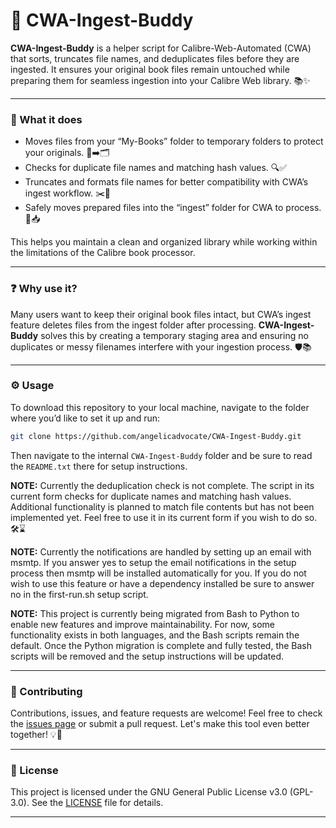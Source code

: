 # 🚀 CWA-Ingest-Buddy

**CWA-Ingest-Buddy** is a helper script for Calibre-Web-Automated (CWA) that sorts, truncates file names, and deduplicates files before they are ingested. It ensures your original book files remain untouched while preparing them for seamless ingestion into your Calibre Web library. 📚✨

---

### 🔧 What it does

- Moves files from your “My-Books” folder to temporary folders to protect your originals. 📂➡️🗂️
- Checks for duplicate file names and matching hash values. 🔍✅
- Truncates and formats file names for better compatibility with CWA’s ingest workflow. ✂️📝
- Safely moves prepared files into the “ingest” folder for CWA to process. 🚚📥

This helps you maintain a clean and organized library while working within the limitations of the Calibre book processor.

---

### ❓ Why use it?

Many users want to keep their original book files intact, but CWA’s ingest feature deletes files from the ingest folder after processing. **CWA-Ingest-Buddy** solves this by creating a temporary staging area and ensuring no duplicates or messy filenames interfere with your ingestion process. 🛡️📚

---

### ⚙️ Usage

To download this repository to your local machine, navigate to the folder where you’d like to set it up and run:

```bash
git clone https://github.com/angelicadvocate/CWA-Ingest-Buddy.git
```

Then navigate to the internal `CWA-Ingest-Buddy` folder and be sure to read the `README.txt` there for setup instructions.

**NOTE:** Currently the deduplication check is not complete. The script in its current form checks for duplicate names and matching hash values. Additional functionality is planned to match file contents but has not been implemented yet. Feel free to use it in its current form if you wish to do so. 🛠️⌛

**NOTE:** Currently the notifications are handled by setting up an email with msmtp. If you answer yes to setup the email notifications in the setup process then msmtp will be installed automatically for you. If you do not wish to use this feature or have a dependency installed be sure to answer no in the first-run.sh setup script.

**NOTE:** This project is currently being migrated from Bash to Python to enable new features and improve maintainability. For now, some functionality exists in both languages, and the Bash scripts remain the default. Once the Python migration is complete and fully tested, the Bash scripts will be removed and the setup instructions will be updated.

---

### 🤝 Contributing

Contributions, issues, and feature requests are welcome! Feel free to check the [issues page](https://github.com/angelicadvocate/CWA-Ingest-Buddy/issues) or submit a pull request. Let's make this tool even better together! 💡🐙

---

### 📄 License

This project is licensed under the GNU General Public License v3.0 (GPL-3.0). See the [LICENSE](LICENSE) file for details.

---
